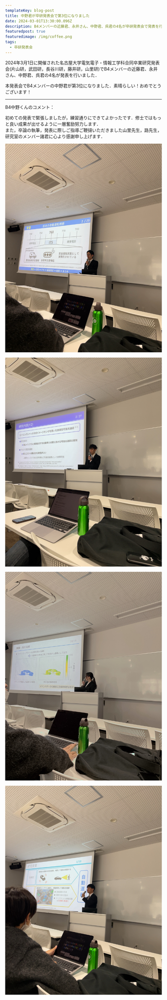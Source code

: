 ```yaml
---
templateKey: blog-post
title: 中野君が卒研発表会で第3位になりました
date: 2024-03-01T13:30:00.096Z
description: B4メンバーの近藤君、永井さん、中野君、呉君の4名が卒研発表会で発表を行いました．
featuredpost: true
featuredimage: /img/coffee.png
tags:
  - 卒研発表会
---
```


2024年3月1日に開催された名古屋大学電気電子・情報工学科合同卒業研究発表会(片山研，武田研，長谷川研，藤井研，山里研)でB4メンバーの近藤君、永井さん、中野君、呉君の4名が発表を行いました．

本発表会でB4メンバーの中野君が第3位になりました．素晴らしい！おめでとうございます！

---

B4中野くんのコメント：

初めての発表で緊張しましたが，練習通りにできてよかったです．修士ではもっと良い成果が出せるように一層奮励努力します．<br />
また，卒論の執筆，発表に際しご指導ご鞭撻いただきました山里先生，路先生，研究室のメンバー諸君に心より感謝申し上げます．

![2024sotsuken](./20240301-sotsuken-1.jpeg)

![2024sotsuken](./20240301-sotsuken-2.jpeg)

![2024sotsuken](./20240301-sotsuken-3.jpeg)

![2024sotsuken](./20240301-sotsuken-4.jpeg)

<!-- ![ICETC](./20231201-in-ICETC2023-2.png) -->
